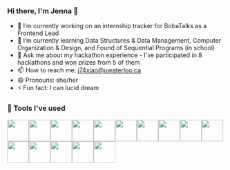 ### Hi there, I'm Jenna 👋

- 🔭 I’m currently working on an internship tracker for BobaTalks as a Frontend Lead 
- 🌱 I’m currently learning Data Structures & Data Management, Computer Organization & Design, and Found of Sequential Programs (in school)
- 💬 Ask me about my hackathon experience - I've participated in 8 hackathons and won prizes from 5 of them
- 📫 How to reach me: j74xiao@uwaterloo.ca
- 😄 Pronouns: she/her
- ⚡ Fun fact: I can lucid dream

### 🔧 Tools I've used
<img src="https://cdn.jsdelivr.net/gh/devicons/devicon/icons/javascript/javascript-plain.svg" width="50px"/><img src="https://cdn.jsdelivr.net/gh/devicons/devicon/icons/react/react-original-wordmark.svg" width="50px"/><img src="https://cdn.jsdelivr.net/gh/devicons/devicon/icons/materialui/materialui-original.svg" width="50px"/><img src="https://cdn.jsdelivr.net/gh/devicons/devicon/icons/nodejs/nodejs-original-wordmark.svg" width="50px"/><img src="https://cdn.jsdelivr.net/gh/devicons/devicon/icons/typescript/typescript-plain.svg" width="50px"/><img src="https://cdn.jsdelivr.net/gh/devicons/devicon/icons/python/python-original.svg" width="50px"/><img src="https://cdn.jsdelivr.net/gh/devicons/devicon/icons/flask/flask-original.svg" width="50px"/><img src="https://cdn.jsdelivr.net/gh/devicons/devicon/icons/mongodb/mongodb-plain-wordmark.svg" width="50px"/><img src="https://cdn.jsdelivr.net/gh/devicons/devicon/icons/microsoftsqlserver/microsoftsqlserver-plain-wordmark.svg" width="50px"/><img src="https://cdn.jsdelivr.net/gh/devicons/devicon/icons/java/java-original.svg" width="50px"/><img src="https://cdn.jsdelivr.net/gh/devicons/devicon/icons/vscode/vscode-original.svg" width="50px"/><img src="https://cdn.jsdelivr.net/gh/devicons/devicon/icons/c/c-original.svg" width="50px"/><img src="https://cdn.jsdelivr.net/gh/devicons/devicon/icons/cplusplus/cplusplus-original.svg" width="50px"/><img src="https://cdn.jsdelivr.net/gh/devicons/devicon/icons/bitbucket/bitbucket-original-wordmark.svg" width="50px"/><img src="https://cdn.jsdelivr.net/gh/devicons/devicon/icons/figma/figma-original.svg" width="50px"/>



  
<!--
**JennaXiao3/JennaXiao3** is a ✨ _special_ ✨ repository because its `README.md` (this file) appears on your GitHub profile.

Here are some ideas to get you started:

- 🔭 I’m currently working on ...
- 🌱 I’m currently learning ...
- 👯 I’m looking to collaborate on ...
- 🤔 I’m looking for help with ...
- 💬 Ask me about ...
- 📫 How to reach me: ...
- 😄 Pronouns: ...
- ⚡ Fun fact: ...
-->
